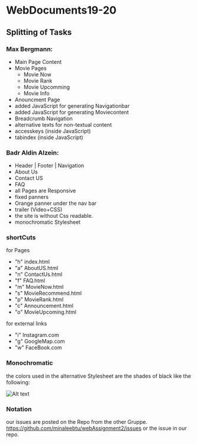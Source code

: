 # WebDocuments19-20

## Splitting of Tasks

### Max Bergmann:
- Main Page Content
- Movie Pages
  - Movie Now
  - Movie Rank
  - Movie Upcomming
  - Movie Info
- Anouncment Page
- added JavaScript for generating Navigationbar
- added JavaScript for generating Moviecontent
- Breadcrumb Navigation
- alternative texts for non-textual content
- accesskeys (inside JavaScript)
- tabindex (inside JavaScript)

### Badr Aldin Alzein:
- Header | Footer | Navigation  
- About Us
- Contact US
- FAQ
- all Pages are Responsive
- fixed panners 
- Orange panner under the nav bar
- trailer (Video+CSS)
- the site is without Css readable.
- monochromatic Stylesheet

### shortCuts
for Pages 
 - "h" index.html 
 - "a" AboutUS.html 
 - "n" ContactUs.html
 - "f" FAQ.html
 - "m" MovieNow.html
 - "s" MovieRecommend.html  
 - "p" MovieRank.html
 - "c" Announcement.html
 - "o" MovieUpcoming.html
 
for external links
 - "i" Instagram.com
 - "g" GoogleMap.com
 - "w" FaceBook.com

### Monochromatic
the colors used in the alternative Stylesheet are the shades of black like the following: 

![Alt text](https://vipballoons.co.uk/wp-content/uploads/2015/08/black-monochromatic.png "Monochromatic Color Palett")

### Notation 
our issues are posted on the Repo from the other Gruppe. 
https://github.com/minaleebtu/webAssignment2/issues
or the issue in our repo. 


